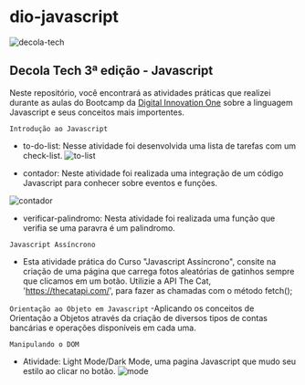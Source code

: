 # dio-javascript
![decola-tech](https://user-images.githubusercontent.com/60412898/174503782-879f0afb-1c84-499a-b492-d0983893a137.png)



## Decola Tech 3ª edição - Javascript
Neste repositório, você encontrará as atividades práticas que realizei durante as aulas do Bootcamp da [Digital Innovation One](https://www.dio.me/) sobre a linguagem Javascript e seus conceitos mais importentes.

 ``Introdução ao Javascript``
- to-do-list: Nesse atividade foi desenvolvida uma lista de tarefas com um check-list.
![to-list](https://user-images.githubusercontent.com/60412898/178020179-34cca581-3162-4531-a9f3-e84f50648b90.png)

- contador: Neste atividade foi realizada uma integração de um código Javascript para conhecer sobre eventos e funções.

![contador](https://user-images.githubusercontent.com/60412898/178020327-0fb97c42-4b22-49a5-9545-a65c7c7bbf52.png)

- verificar-palindromo: Nesta atividade foi realizada uma função que verifia se uma paravra é um palindromo.


 ``Javascript Assíncrono``
- Esta atividade prática do Curso "Javascript Assíncrono", consite na criação de uma página que carrega fotos aleatórias de gatinhos sempre que clicamos em um botão.
Utilizie a API The Cat, 'https://thecatapi.com/', para fazer as chamadas com o método fetch();


``Orientação ao Objeto em Javascript``
-Aplicando os conceitos de Orientação a Objetos através da criação de diversos tipos de contas bancárias e operações disponíveis em cada uma.

``Manipulando o DOM``
- Atividade: Light Mode/Dark Mode, uma pagina Javascript que mudo seu estilo ao clicar no botão.
![mode](https://user-images.githubusercontent.com/60412898/178021643-75e58d07-7a3f-4b3b-bd2c-cac3a55873b9.png)

